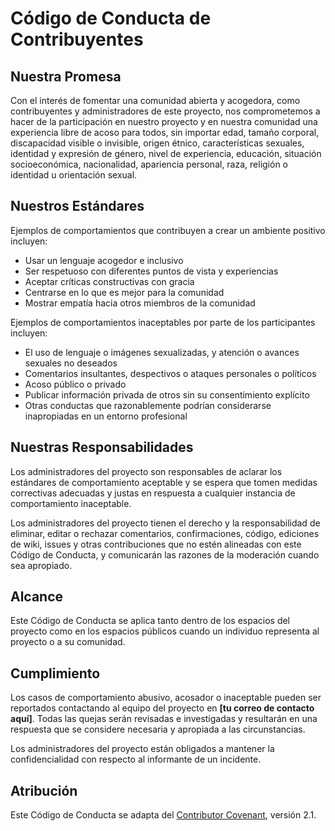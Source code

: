 # Código de Conducta de Contribuyentes

## Nuestra Promesa

Con el interés de fomentar una comunidad abierta y acogedora, como contribuyentes y administradores de este proyecto, nos comprometemos a hacer de la participación en nuestro proyecto y en nuestra comunidad una experiencia libre de acoso para todos, sin importar edad, tamaño corporal, discapacidad visible o invisible, origen étnico, características sexuales, identidad y expresión de género, nivel de experiencia, educación, situación socioeconómica, nacionalidad, apariencia personal, raza, religión o identidad u orientación sexual.

## Nuestros Estándares

Ejemplos de comportamientos que contribuyen a crear un ambiente positivo incluyen:

- Usar un lenguaje acogedor e inclusivo
- Ser respetuoso con diferentes puntos de vista y experiencias
- Aceptar críticas constructivas con gracia
- Centrarse en lo que es mejor para la comunidad
- Mostrar empatía hacia otros miembros de la comunidad

Ejemplos de comportamientos inaceptables por parte de los participantes incluyen:

- El uso de lenguaje o imágenes sexualizadas, y atención o avances sexuales no deseados
- Comentarios insultantes, despectivos o ataques personales o políticos
- Acoso público o privado
- Publicar información privada de otros sin su consentimiento explícito
- Otras conductas que razonablemente podrían considerarse inapropiadas en un entorno profesional

## Nuestras Responsabilidades

Los administradores del proyecto son responsables de aclarar los estándares de comportamiento aceptable y se espera que tomen medidas correctivas adecuadas y justas en respuesta a cualquier instancia de comportamiento inaceptable.

Los administradores del proyecto tienen el derecho y la responsabilidad de eliminar, editar o rechazar comentarios, confirmaciones, código, ediciones de wiki, issues y otras contribuciones que no estén alineadas con este Código de Conducta, y comunicarán las razones de la moderación cuando sea apropiado.

## Alcance

Este Código de Conducta se aplica tanto dentro de los espacios del proyecto como en los espacios públicos cuando un individuo representa al proyecto o a su comunidad.

## Cumplimiento

Los casos de comportamiento abusivo, acosador o inaceptable pueden ser reportados contactando al equipo del proyecto en **[tu correo de contacto aquí]**. Todas las quejas serán revisadas e investigadas y resultarán en una respuesta que se considere necesaria y apropiada a las circunstancias.

Los administradores del proyecto están obligados a mantener la confidencialidad con respecto al informante de un incidente.

## Atribución

Este Código de Conducta se adapta del [Contributor Covenant](https://www.contributor-covenant.org), versión 2.1.
